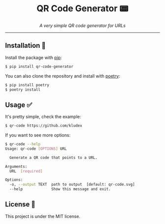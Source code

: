 <h1 align="center">QR Code Generator 📟</h1

---

<p align="center"><em>A very simple QR code generator for URLs</em></p>

---

## Installation 💬

Install the package with [pip](https://pip.pypa.io/en/stable/installing/):

``` bash
$ pip install qr-code-generator
```

You can also clone the repository and install with [poetry](https://python-poetry.org/):

``` bash
$ pip install poetry
$ poetry install
```

## Usage ✅

It's pretty simple, check the example:

``` bash
$ qr-code https://github.com/kludex
```

If you want to see more options:

``` bash
$ qr-code --help
Usage: qr-code [OPTIONS] URL

  Generate a QR code that points to a URL.

Arguments:
  URL  [required]

Options:
  -o, --output TEXT  path to output  [default: qr-code.svg]
  --help             Show this message and exit.
```

## License 📜

This project is under the MIT license.
